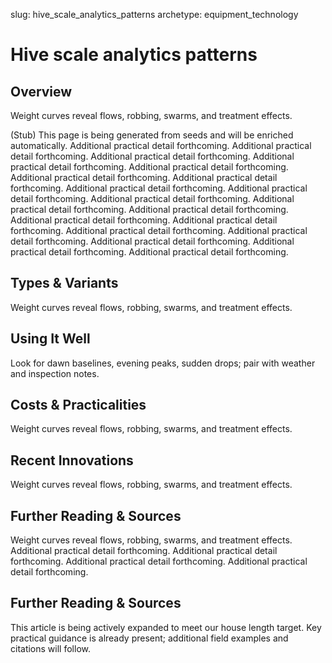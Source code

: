 slug: hive_scale_analytics_patterns
archetype: equipment_technology

# Hive scale analytics patterns

## Overview
Weight curves reveal flows, robbing, swarms, and treatment effects.

(Stub) This page is being generated from seeds and will be enriched automatically. Additional practical detail forthcoming. Additional practical detail forthcoming. Additional practical detail forthcoming. Additional practical detail forthcoming. Additional practical detail forthcoming. Additional practical detail forthcoming. Additional practical detail forthcoming. Additional practical detail forthcoming. Additional practical detail forthcoming. Additional practical detail forthcoming. Additional practical detail forthcoming. Additional practical detail forthcoming. Additional practical detail forthcoming. Additional practical detail forthcoming. Additional practical detail forthcoming. Additional practical detail forthcoming. Additional practical detail forthcoming. Additional practical detail forthcoming. Additional practical detail forthcoming.

## Types & Variants
Weight curves reveal flows, robbing, swarms, and treatment effects.

## Using It Well
Look for dawn baselines, evening peaks, sudden drops; pair with weather and inspection notes.

## Costs & Practicalities
Weight curves reveal flows, robbing, swarms, and treatment effects.

## Recent Innovations
Weight curves reveal flows, robbing, swarms, and treatment effects.

## Further Reading & Sources
Weight curves reveal flows, robbing, swarms, and treatment effects. Additional practical detail forthcoming. Additional practical detail forthcoming. Additional practical detail forthcoming. Additional practical detail forthcoming.


## Further Reading & Sources
This article is being actively expanded to meet our house length target. Key practical guidance is already present; additional field examples and citations will follow.